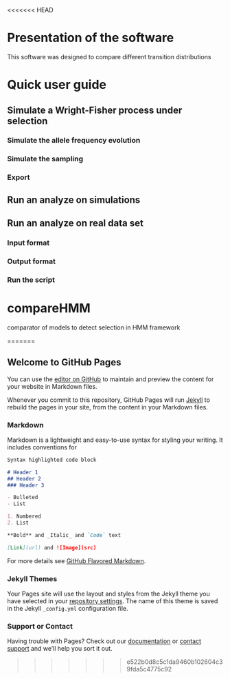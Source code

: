 <<<<<<< HEAD
# Presentation of the software

This software was designed to compare different transition distributions

# Quick user guide

## Simulate a Wright-Fisher process under selection

### Simulate the allele frequency evolution

### Simulate the sampling

### Export

## Run an analyze on simulations

## Run an analyze on real data set

### Input format

### Output format

### Run the script

# compareHMM
comparator of models to detect selection in HMM framework

=======
## Welcome to GitHub Pages

You can use the [editor on GitHub](https://github.com/CyrielParis/compareHMM/edit/master/README.md) to maintain and preview the content for your website in Markdown files.

Whenever you commit to this repository, GitHub Pages will run [Jekyll](https://jekyllrb.com/) to rebuild the pages in your site, from the content in your Markdown files.

### Markdown

Markdown is a lightweight and easy-to-use syntax for styling your writing. It includes conventions for

```markdown
Syntax highlighted code block

# Header 1
## Header 2
### Header 3

- Bulleted
- List

1. Numbered
2. List

**Bold** and _Italic_ and `Code` text

[Link](url) and ![Image](src)
```

For more details see [GitHub Flavored Markdown](https://guides.github.com/features/mastering-markdown/).

### Jekyll Themes

Your Pages site will use the layout and styles from the Jekyll theme you have selected in your [repository settings](https://github.com/CyrielParis/compareHMM/settings). The name of this theme is saved in the Jekyll `_config.yml` configuration file.

### Support or Contact

Having trouble with Pages? Check out our [documentation](https://help.github.com/categories/github-pages-basics/) or [contact support](https://github.com/contact) and we’ll help you sort it out.
>>>>>>> e522b0d8c5c1da9460b102604c39fda5c4775c92
